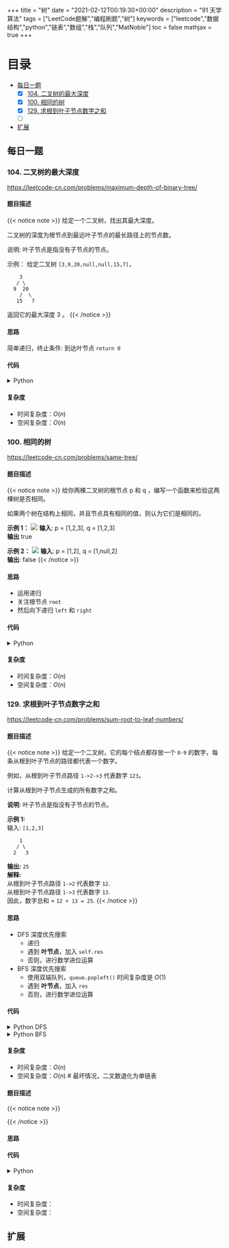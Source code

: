 +++
title = "树"
date = "2021-02-12T00:19:30+00:00"
description = "91 天学算法"
tags = ["LeetCode题解","编程刷题","树"]
keywords = ["leetcode","数据结构","python","链表","数组","栈","队列","MatNoble"]
toc = false
mathjax = true
+++

# 目录
- [每日一题](./#每日一题)
  - [x] [104. 二叉树的最大深度](./#104-二叉树的最大深度)
  - [x] [100. 相同的树](./#100-相同的树)
  - [x] [129. 求根到叶子节点数字之和](./#129-求根到叶子节点数字之和)
  - [ ] [ ]()
- [扩展](./#扩展)

## 每日一题

### 104. 二叉树的最大深度
https://leetcode-cn.com/problems/maximum-depth-of-binary-tree/
#### 题目描述
{{< notice note >}}
给定一个二叉树，找出其最大深度。

二叉树的深度为根节点到最远叶子节点的最长路径上的节点数。

说明: 叶子节点是指没有子节点的节点。

示例：
给定二叉树 `[3,9,20,null,null,15,7]`，
```
    3
   / \
  9  20
    /  \
   15   7
```
返回它的最大深度 3 。
{{< /notice >}}
#### 思路
简单递归，终止条件: 到达叶节点 `return 0`

#### 代码
<details>
 <summary> Python </summary>

```python
# Definition for a binary tree node.
# class TreeNode:
#     def __init__(self, val=0, left=None, right=None):
#         self.val = val
#         self.left = left
#         self.right = right
class Solution:
    def maxDepth(self, root: TreeNode) -> int:
        if not root: return 0
        left = self.maxDepth(root.left)
        right = self.maxDepth(root.right)
        res = max(left, right) + 1
        return res
```
</details>

#### 复杂度
- 时间复杂度：$O(n)$
- 空间复杂度：$O(n)$

### 100. 相同的树
https://leetcode-cn.com/problems/same-tree/
#### 题目描述
{{< notice note >}}
给你两棵二叉树的根节点 p 和 q ，编写一个函数来检验这两棵树是否相同。

如果两个树在结构上相同，并且节点具有相同的值，则认为它们是相同的。

**示例 1：** 
<img src="https://cdn.jsdelivr.net/gh/MatNoble/Images/20210213165916.png"/>
**输入**: p = [1,2,3], q = [1,2,3]  
**输出** true

**示例 2：**
<img src="https://cdn.jsdelivr.net/gh/MatNoble/Images/20210213165948.png"/>
**输入**: p = [1,2], q = [1,null,2]  
**输出**: false
{{< /notice >}}

#### 思路
- 运用递归
- 关注根节点 `root`
- 然后向下递归 `left` 和 `right`

#### 代码
<details>
 <summary> Python </summary>

```python
# Definition for a binary tree node.
# class TreeNode:
#     def __init__(self, val=0, left=None, right=None):
#         self.val = val
#         self.left = left
#         self.right = right
class Solution:
    def isSameTree(self, p: TreeNode, q: TreeNode) -> bool:
        if not (p or q): 
            return True
        elif not (p and q): 
            return False
        if p.val != q.val:
            return False
        return self.isSameTree(p.left, q.left) and self.isSameTree(p.right, q.right)
```
</details>

#### 复杂度
- 时间复杂度：$O(n)$
- 空间复杂度：$O(n)$


### 129. 求根到叶子节点数字之和
https://leetcode-cn.com/problems/sum-root-to-leaf-numbers/
#### 题目描述
{{< notice note >}}
给定一个二叉树，它的每个结点都存放一个 `0-9` 的数字，每条从根到叶子节点的路径都代表一个数字。

例如，从根到叶子节点路径 `1->2->3` 代表数字 `123`。

计算从根到叶子节点生成的所有数字之和。

**说明**: 叶子节点是指没有子节点的节点。

**示例 1:**  
输入: `[1,2,3]`
```
    1
   / \
  2   3
```
**输出:** `25`  
**解释:**  
从根到叶子节点路径 `1->2` 代表数字 `12`.  
从根到叶子节点路径 `1->3` 代表数字 `13`.  
因此，数字总和 = `12 + 13 = 25`.
{{< /notice >}}
#### 思路
- DFS 深度优先搜索
  - 递归
  - 遇到 **叶节点**，加入 `self.res`
  - 否则，进行数学进位运算
- BFS 深度优先搜索
  - 使用双端队列，`queue.popleft()` 时间复杂度是 $O(1)$
  - 遇到 **叶节点**，加入 `res`
  - 否则，进行数学进位运算
#### 代码
<details>
 <summary> Python DFS</summary>

```python
class Solution:
    def sumNumbers(self, root: TreeNode) -> int:
        ## DFS
        def dfs(root, sum_):
            if not (root.left or root.right):
                self.res += sum_
                return
            if root.left:
                dfs(root.left, sum_*10 + root.left.val)
            if root.right:
                dfs(root.right, sum_*10 + root.right.val)
        if not root: return 0
        self.res = 0
        dfs(root, root.val)
        return self.res
```
</details>

<details>
 <summary> Python BFS</summary>

```python
class Solution:
    def sumNumbers(self, root: TreeNode) -> int:
        ## BFS
        if not root: return 0
        res, queue = 0, collections.deque()
        queue.append((root, root.val))
        while queue:
            node, sum_ = queue.popleft()
            if not (node.left or node.right):
                res += sum_
            if node.left:
                queue.append((node.left, sum_*10 + node.left.val))
            if node.right:
                queue.append((node.right, sum_*10 + node.right.val))
        return res
```
</details>

#### 复杂度
- 时间复杂度：$O(n)$
- 空间复杂度：$O(n)$ # 最坏情况，二叉数退化为单链表

#### 题目描述
{{< notice note >}}

{{< /notice >}}
#### 思路
#### 代码
<details>
 <summary> Python </summary>

```python

```
</details>

#### 复杂度
- 时间复杂度：
- 空间复杂度：

## 扩展
<!--
#### 题目描述
{{< notice note >}}

{{< /notice >}}
#### 思路
#### 代码
<details>
 <summary> Python </summary>

```python

```
</details>

#### 复杂度
- 时间复杂度：
- 空间复杂度：
-->